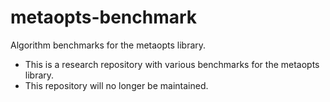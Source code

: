 # metaopts-benchmark
Algorithm benchmarks for the metaopts library.

* This is a research repository with various benchmarks for the metaopts library.
* This repository will no longer be maintained.
